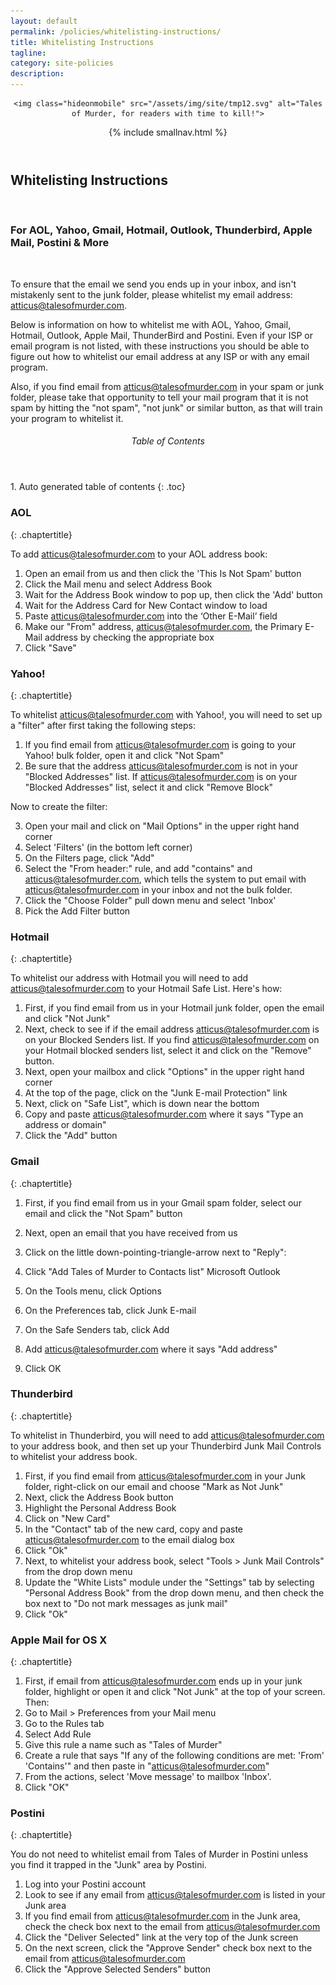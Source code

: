 ```yaml
---
layout: default
permalink: /policies/whitelisting-instructions/
title: Whitelisting Instructions
tagline: 
category: site-policies
description: 
---
```


<header class="pagehead">
  <section class="pagetitle">

    <img class="hideonmobile" src="/assets/img/site/tmp12.svg" alt="Tales of Murder, for readers with time to kill!">

  </section> <!-- end div.pagetitle --> 

{% include smallnav.html %}

</header>

<section class="story">
  <h1 class="bloodred uppercase center">Whitelisting Instructions</h1>
<br>
<h3 class="center">For AOL, Yahoo, Gmail, Hotmail, Outlook, Thunderbird, Apple Mail, Postini & More</h3>
<br>

To ensure that the email we send you ends up in your inbox, and isn't mistakenly sent to the junk folder, please whitelist my email address: atticus@talesofmurder.com.

Below is information on how to whitelist me with AOL, Yahoo, Gmail, Hotmail, Outlook, Apple Mail, ThunderBird and Postini. Even if your ISP or email program is not listed, with these instructions you should be able to figure out how to whitelist our email address at any ISP or with any email program.

Also, if you find email from atticus@talesofmurder.com in your spam or junk folder, please take that opportunity to tell your mail program that it is not spam by hitting the "not spam", "not junk" or similar button, as that will train your program to whitelist it.

<section id="toc" class="toc">
  <header>
    <h6>Table of Contents</h6>
  </header>
  <div id="drawer" markdown="1">
    1. Auto generated table of contents
    {: .toc}
  </div>
</section> <!-- table-of-contents -->

### AOL
{: .chaptertitle}

To add atticus@talesofmurder.com to your AOL address book:

1. Open an email from us and then click the 'This Is Not Spam' button
2. Click the Mail menu and select Address Book
3. Wait for the Address Book window to pop up, then click the 'Add' button
4. Wait for the Address Card for New Contact window to load
5. Paste atticus@talesofmurder.com into the ‘Other E-Mail’ field
6. Make our "From" address, atticus@talesofmurder.com, the Primary E-Mail address by checking the appropriate box 
7. Click "Save"

### Yahoo!
{: .chaptertitle}

To whitelist atticus@talesofmurder.com with Yahoo!, you will need to set up a "filter" after first taking the following steps:

1. If you find email from atticus@talesofmurder.com is going to your Yahoo! bulk folder, open it and click "Not Spam" 
2. Be sure that the address atticus@talesofmurder.com is not in your "Blocked Addresses" list. If atticus@talesofmurder.com is on your "Blocked Addresses" list, select it and click "Remove Block"

Now to create the filter:

3. Open your mail and click on "Mail Options" in the upper right hand corner
4. Select 'Filters' (in the bottom left corner)
5. On the Filters page, click "Add"
6. Select the "From header:" rule, and add "contains" and atticus@talesofmurder.com, which tells the system to put email with atticus@talesofmurder.com in your inbox and not the bulk folder.
7. Click the "Choose Folder" pull down menu and select 'Inbox'
8. Pick the Add Filter button

### Hotmail
{: .chaptertitle}

To whitelist our address with Hotmail you will need to add atticus@talesofmurder.com to your Hotmail Safe List. Here's how:

1. First, if you find email from us in your Hotmail junk folder, open the email and click "Not Junk"
2. Next, check to see if if the email address atticus@talesofmurder.com is on your Blocked Senders list. If you find atticus@talesofmurder.com on your Hotmail blocked senders list, select it and click on the "Remove" button.
3. Next, open your mailbox and click "Options" in the upper right hand corner
4. At the top of the page, click on the "Junk E-mail Protection" link
5. Next, click on "Safe List", which is down near the bottom 
6. Copy and paste atticus@talesofmurder.com where it says "Type an address or domain"
7. Click the "Add" button

### Gmail
{: .chaptertitle}

1. First, if you find email from us in your Gmail spam folder, select our email and click the "Not Spam" button
2. Next, open an email that you have received from us
3. Click on the little down-pointing-triangle-arrow next to "Reply":
4. Click "Add Tales of Murder to Contacts list"
Microsoft Outlook

1. On the Tools menu, click Options
2. On the Preferences tab, click Junk E-mail
3. On the Safe Senders tab, click Add
4. Add atticus@talesofmurder.com where it says "Add address"
5. Click OK

### Thunderbird
{: .chaptertitle}

To whitelist in Thunderbird, you will need to add atticus@talesofmurder.com to your address book, and then set up your Thunderbird Junk Mail Controls to whitelist your address book.

1. First, if you find email from atticus@talesofmurder.com in your Junk folder, right-click on our email and choose "Mark as Not Junk"
2. Next, click the Address Book button
3. Highlight the Personal Address Book
4. Click on "New Card"
5. In the "Contact" tab of the new card, copy and paste atticus@talesofmurder.com to the email dialog box
6. Click "Ok"
7. Next, to whitelist your address book, select "Tools > Junk Mail Controls" from the drop down menu
8. Update the "White Lists" module under the "Settings" tab by selecting "Personal Address Book" from the drop down menu, and then check the box next to "Do not mark messages as junk mail"
9. Click "Ok"

### Apple Mail for OS X
{: .chaptertitle}

1. First, if email from atticus@talesofmurder.com ends up in your junk folder, highlight or open it and click "Not Junk" at the top of your screen. 
Then: 
2. Go to Mail > Preferences from your Mail menu 
3. Go to the Rules tab 
4. Select Add Rule 
5. Give this rule a name such as "Tales of Murder" 
6. Create a rule that says "If any of the following conditions are met: 'From' 'Contains'" and then paste in "atticus@talesofmurder.com" 
7. From the actions, select 'Move message' to mailbox 'Inbox'. 
8. Click "OK"

### Postini
{: .chaptertitle}

You do not need to whitelist email from Tales of Murder in Postini unless you find it trapped in the "Junk" area by Postini.

1. Log into your Postini account 
2. Look to see if any email from atticus@talesofmurder.com is listed in your Junk area 
3. If you find email from atticus@talesofmurder.com in the Junk area, check the check box next to the email from atticus@talesofmurder.com
4. Click the "Deliver Selected" link at the very top of the Junk screen 
5. On the next screen, click the "Approve Sender" check box next to the email from atticus@talesofmurder.com
6. Click the "Approve Selected Senders" button
